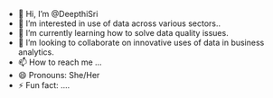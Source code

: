 - 👋 Hi, I’m @DeepthiSri
- 👀 I’m interested in use of data across various sectors..
- 🌱 I’m currently learning how to solve data quality issues.
- 💞️ I’m looking to collaborate on innovative uses of data in business analytics.
- 📫 How to reach me ...
- 😄 Pronouns: She/Her
- ⚡ Fun fact: ....

<!---
DeepthiSriS/DeepthiSriS is a ✨ special ✨ repository because its `README.md` (this file) appears on your GitHub profile.
You can click the Preview link to take a look at your changes.
--->
